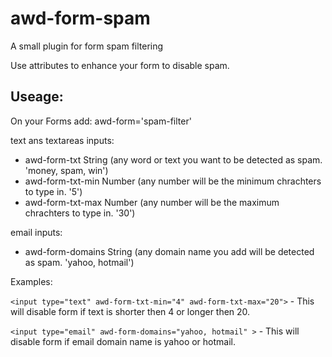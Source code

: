 # awd-form-spam
A small plugin for form spam filtering

Use attributes to enhance your form to disable spam.

## Useage:
On your Forms add: awd-form='spam-filter'

text ans textareas inputs:
- awd-form-txt String (any word or text you want to be detected as spam. 'money, spam, win')
- awd-form-txt-min Number (any number will be the minimum chrachters to type in. '5')
- awd-form-txt-max Number (any number will be the maximum chrachters to type in. '30')

email inputs:
- awd-form-domains String (any domain name you add will be detected as spam. 'yahoo, hotmail')

Examples:

```<input type="text" awd-form-txt-min="4" awd-form-txt-max="20">``` - This will disable form if text is shorter then 4 or longer then 20.

```<input type="email" awd-form-domains="yahoo, hotmail" >``` - This will disable form if email domain name is yahoo or hotmail.
